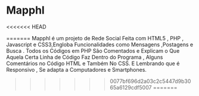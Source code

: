 # Mapphl
<<<<<<< HEAD

 
=======
Mapphl é um projeto de Rede Social Feita com HTML5 , PHP , Javascript e CSS3,Engloba Funcionalidades como Mensagens ,Postagens e Busca . Todos os Códigos em PHP São Comentados e Explicam o Que Aquela Certa Linha de Código Faz Dentro do Programa , Alguns Comentários no Código HTML e Também No CSS. E Lembrando que é Responsivo , Se adapta a Computadores e Smartphones.
>>>>>>> 0077bf696d2a03c2c5447d9b3065a6129cdf5007
=======
